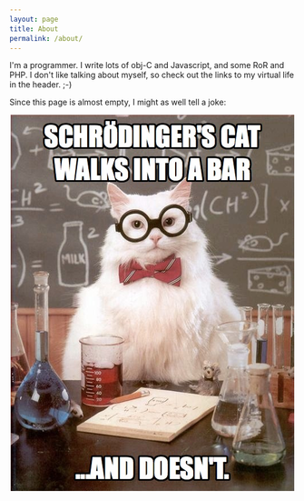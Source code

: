 ```yaml
---
layout: page
title: About
permalink: /about/
---
```


I'm a programmer. I write lots of obj-C and Javascript, and some RoR and PHP. I don't like talking
about myself, so check out the links to my virtual life in the header. ;-)

Since this page is almost empty, I might as well tell a joke:

<div style="width: 100%; text-align: center;"><img src="/assets/img/EHzF9.jpeg"></div>
